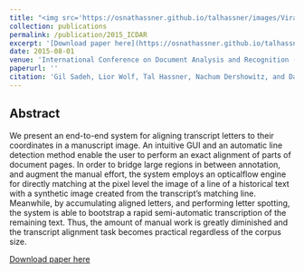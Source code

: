 ```yaml
---
title: "<img src='https://osnathassner.github.io/talhassner/images/Viral Transcript Alignment - Icon.jpg' width='80'> Viral Transcription Alignment"
collection: publications
permalink: /publication/2015_ICDAR
excerpt: '[Download paper here](https://osnathassner.github.io/talhassner/files/ICDAR2015_viralta.pdf)'
date: 2015-08-01
venue: 'International Conference on Document Analysis and Recognition (ICDAR), Nancy, France'
paperurl: ''
citation: 'Gil Sadeh, Lior Wolf, Tal Hassner, Nachum Dershowitz, and Daniel Stokl Ben-Ezra. (2015). &quot;Viral Transcription Alignment.&quot; <i>International Conference on Document Analysis and Recognition (ICDAR), Nancy, France</i>.'
---
```


Abstract
------
We present an end-to-end system for aligning transcript letters to their coordinates in a manuscript image. An intuitive GUI and an automatic line detection method enable the user to perform an exact alignment of parts of document pages. In order to bridge large regions in between annotation, and augment the manual effort, the system employs an opticalflow engine for directly matching at the pixel level the image of a line of a historical text with a synthetic image created from the transcript’s matching line. Meanwhile, by accumulating aligned letters, and performing letter spotting, the system is able to bootstrap a rapid semi-automatic transcription of the remaining text. Thus, the amount of manual work is greatly diminished and the transcript alignment task becomes practical regardless of the corpus size.


[Download paper here](https://osnathassner.github.io/talhassner/files/ICDAR2015_viralta.pdf)
